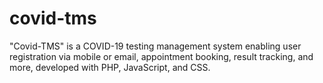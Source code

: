 # covid-tms
"Covid-TMS" is a COVID-19 testing management system enabling user registration via mobile or email, appointment booking, result tracking, and more, developed with PHP, JavaScript, and CSS.
